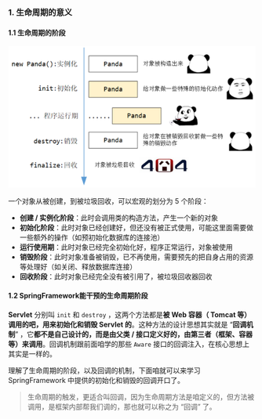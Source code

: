 ### 1. 生命周期的意义

#### 1.1 生命周期的阶段

![image-20210223141412889](11.IOC基础-Bean的生命周期-初始化与销毁.assets/image-20210223141412889.png)

一个对象从被创建，到被垃圾回收，可以宏观的划分为 5 个阶段：

- **创建 / 实例化阶段**：此时会调用类的构造方法，产生一个新的对象
- **初始化阶段**：此时对象已经创建好，但还没有被正式使用，可能这里面需要做一些额外的操作（如预初始化数据库的连接池）
- **运行使用期**：此时对象已经完全初始化好，程序正常运行，对象被使用
- **销毁阶段**：此时对象准备被销毁，已不再使用，需要预先的把自身占用的资源等处理好（如关闭、释放数据库连接）
- **回收阶段**：此时对象已经完全没有被引用了，被垃圾回收器回收

#### 1.2 SpringFramework能干预的生命周期阶段

 **Servlet** 分别叫 `init` 和 `destroy` ，这两个方法都是**被 Web 容器（ Tomcat 等）调用的吧，用来初始化和销毁 Servlet 的**。这种方法的设计思想其实就是 “**回调机制**” ，它**都不是自己设计的，而是由父类 / 接口定义好的，由第三者（框架、容器等）来调用**。回调机制跟前面咱学的那些 `Aware` 接口的回调注入，在核心思想上其实是一样的。

理解了生命周期的阶段，以及回调的机制，下面咱就可以来学习 SpringFramework 中提供的初始化和销毁的回调开口了。

> 生命周期的触发，更适合叫回调，因为生命周期方法是咱定义的，但方法被调用，是框架内部帮我们调的，那也就可以称之为 “回调” 了。